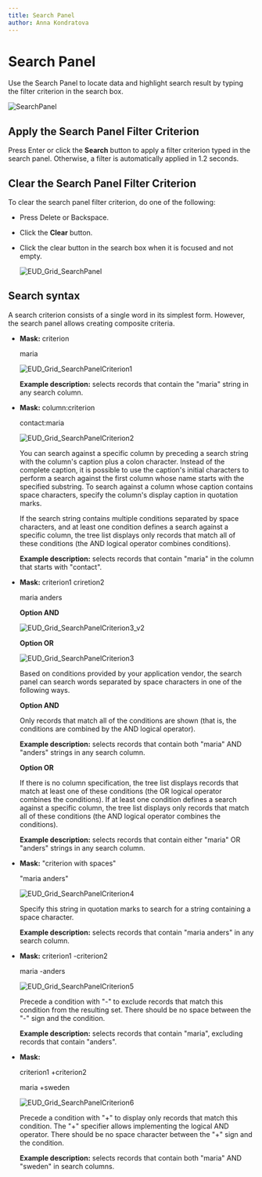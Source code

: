 ```yaml
---
title: Search Panel
author: Anna Kondratova
---
```

# Search Panel

Use the Search Panel to locate data and highlight search result by typing the filter criterion in the search box.

![SearchPanel](../../../images/img17905.png)

## Apply the Search Panel Filter Criterion

Press Enter or click the **Search** button to apply a filter criterion typed in the search panel. Otherwise, a filter is automatically applied in 1.2 seconds.

## Clear the Search Panel Filter Criterion
To clear the search panel filter criterion, do one of the following:
* Press Delete or Backspace.
* Click the **Clear** button.
* Click the clear button in the search box when it is focused and not empty.
	
	![EUD_Grid_SearchPanel](../../../images/img25472.png)

## Search syntax
A search criterion consists of a single word in its simplest form. However, the search panel allows creating composite criteria.
* **Mask:** criterion 
	
	 maria
	
	![EUD_Grid_SearchPanelCriterion1](../../../images/img25474.png)
	
	**Example description:** selects records that contain the "maria" string in any search column.
* **Mask:** column:criterion 
	
	contact:maria
	
	![EUD_Grid_SearchPanelCriterion2](../../../images/img25475.png)
	
	You can search against a specific column by preceding a search string with the column's caption plus a colon character. Instead of the complete caption, it is possible to use the caption's initial characters to perform a search against the first column whose name starts with the specified substring. To search against a column whose caption contains space characters, specify the column's display caption in quotation marks.
	
	If the search string contains multiple conditions separated by space characters, and at least one condition defines a search against a specific column, the tree list displays only records that match all of these conditions (the AND logical operator combines conditions).
	
	**Example description:** selects records that contain "maria" in the column that starts with "contact".
* **Mask:** criterion1 criretion2 
	
	maria anders
	
	**Option AND**
	
	![EUD_Grid_SearchPanelCriterion3_v2](../../../images/img25993.png)
	
	**Option OR**
	
	![EUD_Grid_SearchPanelCriterion3](../../../images/img25476.png)
	
	Based on conditions provided by your application vendor, the search panel can search words separated by space characters in one of the following ways.
	
	**Option AND**
	
	Only records that match all of the conditions are shown (that is, the conditions are combined by the AND logical operator).
	
	**Example description:** selects records that contain both "maria" AND "anders" strings in any search column.
	
	**Option OR**
	
	If there is no column specification, the tree list displays records that match at least one of these conditions (the OR logical operator combines the conditions).  If at least one condition defines a search against a specific column, the tree list displays only records that match all of these conditions (the AND logical operator combines the conditions).
	
	**Example description:** selects records that contain either "maria" OR "anders" strings in any search column.
* **Mask:** "criterion with spaces" 
	
	"maria anders"
	
	![EUD_Grid_SearchPanelCriterion4](../../../images/img25477.png)
	
	Specify this string in quotation marks to search for a string containing a space character.
	
	**Example description:** selects records that contain "maria anders" in any search column.
* **Mask:** criterion1 -criterion2
	
	maria -anders
	
	![EUD_Grid_SearchPanelCriterion5](../../../images/img25478.png)
	
	Precede a condition with "-" to exclude records that match this condition from the resulting set. There should be no space between the "-" sign and the condition.
	
	**Example description:** selects records that contain "maria", excluding records that contain "anders".
* **Mask:**
	
	 criterion1 +criterion2 
	
	maria +sweden
	
	![EUD_Grid_SearchPanelCriterion6](../../../images/img25479.png)
	
	Precede a condition with "+" to display only records that match this condition. The "+" specifier allows implementing the logical AND operator. There should be no space character between the "+" sign and the condition.
	
	**Example description:** selects records that contain both "maria" AND "sweden" in search columns.
